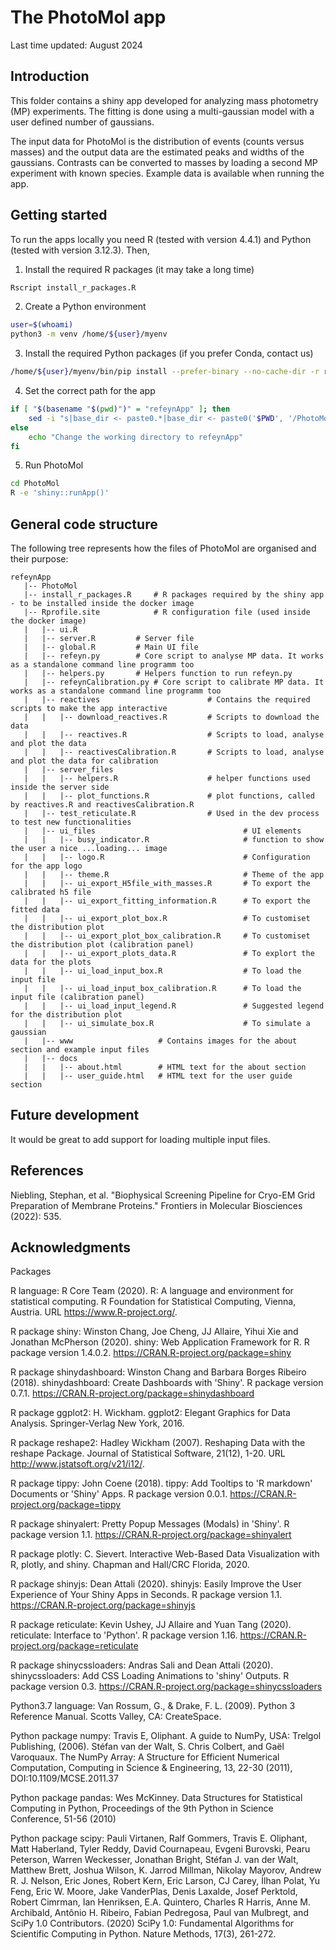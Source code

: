 # The PhotoMol app

Last time updated: August 2024

## Introduction

This folder contains a shiny app developed for analyzing mass photometry (MP) experiments. 
The fitting is done using a multi-gaussian model with a user defined number of gaussians.

The input data for PhotoMol is the distribution of events (counts versus masses) and the output data 
are the estimated peaks and widths of the gaussians. Contrasts can be converted to masses by loading a second MP experiment 
with known species. Example data is available when running the app.

## Getting started

To run the apps locally you need R (tested with version 4.4.1) and Python (tested with version 3.12.3). Then,

1) Install the required R packages (it may take a long time)

``` bash
Rscript install_r_packages.R
```

2) Create a Python environment

``` bash 
user=$(whoami) 
python3 -m venv /home/${user}/myenv
```

3) Install the required Python packages (if you prefer Conda, contact us)

```bash
/home/${user}/myenv/bin/pip install --prefer-binary --no-cache-dir -r requirements.txt
```

4) Set the correct path for the app

``` bash 
if [ "$(basename "$(pwd)")" = "refeynApp" ]; then
    sed -i "s|base_dir <- paste0.*|base_dir <- paste0('$PWD', '/PhotoMol/')|" PhotoMol/global.R
else
    echo "Change the working directory to refeynApp"
fi
```

5) Run PhotoMol

``` bash 
cd PhotoMol
R -e 'shiny::runApp()'
```

## General code structure

The following tree represents how the files of PhotoMol are organised and their purpose:
```
refeynApp
   |-- PhotoMol
   |-- install_r_packages.R     # R packages required by the shiny app - to be installed inside the docker image
   |-- Rprofile.site            # R configuration file (used inside the docker image)
   |   |-- ui.R
   |   |-- server.R         # Server file
   |   |-- global.R         # Main UI file
   |   |-- refeyn.py        # Core script to analyse MP data. It works as a standalone command line programm too
   |   |-- helpers.py       # Helpers function to run refeyn.py
   |   |-- refeynCalibration.py # Core script to calibrate MP data. It works as a standalone command line programm too
   |   |-- reactives                        # Contains the required scripts to make the app interactive
   |   |   |-- download_reactives.R         # Scripts to download the data
   |   |   |-- reactives.R                  # Scripts to load, analyse and plot the data
   |   |   |-- reactivesCalibration.R       # Scripts to load, analyse and plot the data for calibration
   |   |-- server_files
   |   |   |-- helpers.R                    # helper functions used inside the server side
   |   |   |-- plot_functions.R             # plot functions, called by reactives.R and reactivesCalibration.R
   |   |-- test_reticulate.R                # Used in the dev process to test new functionalities
   |   |-- ui_files                                 # UI elements 
   |   |   |-- busy_indicator.R                     # function to show the user a nice ...loading... image
   |   |   |-- logo.R                               # Configuration for the app logo
   |   |   |-- theme.R                              # Theme of the app
   |   |   |-- ui_export_H5file_with_masses.R       # To export the calibrated h5 file
   |   |   |-- ui_export_fitting_information.R      # To export the fitted data
   |   |   |-- ui_export_plot_box.R                 # To customiset the distribution plot
   |   |   |-- ui_export_plot_box_calibration.R     # To customiset the distribution plot (calibration panel)
   |   |   |-- ui_export_plots_data.R               # To explort the data for the plots
   |   |   |-- ui_load_input_box.R                  # To load the input file
   |   |   |-- ui_load_input_box_calibration.R      # To load the input file (calibration panel)
   |   |   |-- ui_load_input_legend.R               # Suggested legend for the distribution plot
   |   |   |-- ui_simulate_box.R                    # To simulate a gaussian 
   |   |-- www                   # Contains images for the about section and example input files
   |   |-- docs
   |   |   |-- about.html        # HTML text for the about section 
   |   |   |-- user_guide.html   # HTML text for the user guide section 
```

## Future development 

It would be great to add support for loading multiple input files.

## References

Niebling, Stephan, et al. "Biophysical Screening Pipeline for Cryo-EM Grid Preparation of Membrane Proteins." Frontiers in Molecular Biosciences (2022): 535.

## Acknowledgments

Packages

R language: R Core Team (2020). R: A language and environment for statistical computing. R Foundation for Statistical Computing, Vienna, Austria. URL https://www.R-project.org/.

R package shiny:   Winston Chang, Joe Cheng, JJ Allaire, Yihui Xie and Jonathan McPherson (2020). shiny: Web Application Framework for R. R package version 1.4.0.2. https://CRAN.R-project.org/package=shiny

R package shinydashboard:   Winston Chang and Barbara Borges Ribeiro (2018). shinydashboard: Create Dashboards with 'Shiny'. R package version 0.7.1. https://CRAN.R-project.org/package=shinydashboard

R package ggplot2:   H. Wickham. ggplot2: Elegant Graphics for Data Analysis. Springer-Verlag New York, 2016.

R package reshape2:   Hadley Wickham (2007). Reshaping Data with the reshape Package. Journal of Statistical Software, 21(12), 1-20. URL http://www.jstatsoft.org/v21/i12/.

R package tippy:   John Coene (2018). tippy: Add Tooltips to 'R markdown' Documents or 'Shiny' Apps. R package version 0.0.1. https://CRAN.R-project.org/package=tippy

R package shinyalert:   Pretty Popup Messages (Modals) in 'Shiny'. R package version 1.1. https://CRAN.R-project.org/package=shinyalert

R package plotly:   C. Sievert. Interactive Web-Based Data Visualization with R, plotly, and shiny. Chapman and Hall/CRC Florida, 2020.

R package shinyjs:   Dean Attali (2020). shinyjs: Easily Improve the User Experience of Your Shiny Apps in Seconds. R package version 1.1. https://CRAN.R-project.org/package=shinyjs

R package reticulate:   Kevin Ushey, JJ Allaire and Yuan Tang (2020). reticulate: Interface to 'Python'. R package version 1.16. https://CRAN.R-project.org/package=reticulate

R package shinycssloaders:   Andras Sali and Dean Attali (2020). shinycssloaders: Add CSS Loading Animations to 'shiny' Outputs. R package version 0.3. https://CRAN.R-project.org/package=shinycssloaders

Python3.7 language: Van Rossum, G., & Drake, F. L. (2009). Python 3 Reference Manual. Scotts Valley, CA: CreateSpace.

Python package numpy: Travis E, Oliphant. A guide to NumPy, USA: Trelgol Publishing, (2006). Stéfan van der Walt, S. Chris Colbert, and Gaël Varoquaux. The NumPy Array: A Structure for Efficient Numerical Computation, Computing in Science & Engineering, 13, 22-30 (2011), DOI:10.1109/MCSE.2011.37

Python package pandas: Wes McKinney. Data Structures for Statistical Computing in Python, Proceedings of the 9th Python in Science Conference, 51-56 (2010)

Python package scipy: Pauli Virtanen, Ralf Gommers, Travis E. Oliphant, Matt Haberland, Tyler Reddy, David Cournapeau, Evgeni Burovski, Pearu Peterson, Warren Weckesser, Jonathan Bright, Stéfan J. van der Walt, Matthew Brett, Joshua Wilson, K. Jarrod Millman, Nikolay Mayorov, Andrew R. J. Nelson, Eric Jones, Robert Kern, Eric Larson, CJ Carey, İlhan Polat, Yu Feng, Eric W. Moore, Jake VanderPlas, Denis Laxalde, Josef Perktold, Robert Cimrman, Ian Henriksen, E.A. Quintero, Charles R Harris, Anne M. Archibald, Antônio H. Ribeiro, Fabian Pedregosa, Paul van Mulbregt, and SciPy 1.0 Contributors. (2020) SciPy 1.0: Fundamental Algorithms for Scientific Computing in Python. Nature Methods, 17(3), 261-272.

